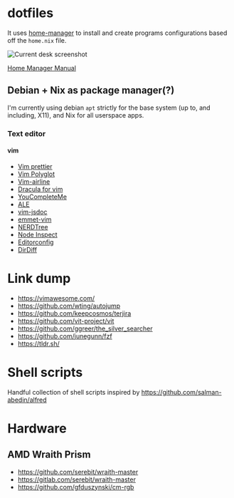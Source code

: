 # dotfiles

It uses [home-manager](https://github.com/nix-community/home-manager) to install and create programs configurations based off the `home.nix` file.

![Current desk screenshot](https://i.imgur.com/ti2LDBF.png)

[Home Manager Manual](https://nix-community.github.io/home-manager/)

## Debian + Nix as package manager(?)

I'm currently using debian `apt` strictly for the base system (up to, and including, X11), and Nix for all userspace apps.

### Text editor

#### vim

-   [Vim prettier](https://github.com/prettier/vim-prettier)
-   [Vim Polyglot](https://github.com/sheerun/vim-polyglot)
-   [Vim-airline](https://github.com/vim-airline/vim-airline)
-   [Dracula for vim](https://github.com/dracula/vim)
-   [YouCompleteMe](https://github.com/ycm-core/YouCompleteMe)
-   [ALE](https://github.com/dense-analysis/ale)
-   [vim-jsdoc](https://github.com/heavenshell/vim-jsdoc)
-   [emmet-vim](https://github.com/mattn/emmet-vim)
-   [NERDTree](https://github.com/preservim/nerdtree)
-   [Node Inspect](https://github.com/eliba2/vim-node-inspect)
-   [Editorconfig](https://github.com/editorconfig/editorconfig-vim)
-   [DirDiff](https://github.com/will133/vim-dirdiff)


# Link dump

-   https://vimawesome.com/
-   https://github.com/wting/autojump
-   https://github.com/keepcosmos/terjira
-   https://github.com/vit-project/vit
-   https://github.com/ggreer/the_silver_searcher
-   https://github.com/junegunn/fzf
-   https://tldr.sh/

# Shell scripts

Handful collection of shell scripts inspired by https://github.com/salman-abedin/alfred

# Hardware

## AMD Wraith Prism
- https://github.com/serebit/wraith-master
- https://gitlab.com/serebit/wraith-master
- https://github.com/gfduszynski/cm-rgb
